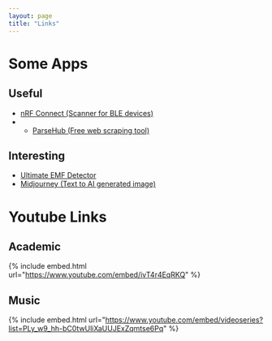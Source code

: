 ```yaml
---
layout: page
title: "Links"
---
```


<!-- {% raw %}{% seo %}{% endraw %}
 -->
  
 <head>
</head>

<!-- Google tag (gtag.js) -->
<script async src="https://www.googletagmanager.com/gtag/js?id=G-TTC6RSBSSV"></script>
<script>
  window.dataLayer = window.dataLayer || [];
  function gtag(){dataLayer.push(arguments);}
  gtag('js', new Date());
  gtag('config', 'G-TTC6RSBSSV');
</script>

# Some Apps
## Useful
* [nRF Connect (Scanner for BLE devices)](https://play.google.com/store/apps/details?id=no.nordicsemi.android.mcp&hl=tr&gl=US)
* * [ParseHub (Free web scraping tool)](https://www.parsehub.com/)
## Interesting
* [Ultimate EMF Detector](https://play.google.com/store/apps/details?id=com.mreprogramming.ultimateemfdetector&hl=tr&gl=US) 
* [Midjourney (Text to AI generated image)](https://www.midjourney.com/home/)
<!-- * [Some excerpts from FA 49D (Music and the Visual Arts)](https://youtube.com/playlist?list=PLy_w9_hh-bC0twUliXaUUJExZqmtse6Pq)
 -->
 
# Youtube Links
## Academic
{% include embed.html url="https://www.youtube.com/embed/ivT4r4EqRKQ" %}
## Music
{% include embed.html url="https://www.youtube.com/embed/videoseries?list=PLy_w9_hh-bC0twUliXaUUJExZqmtse6Pq" %}
